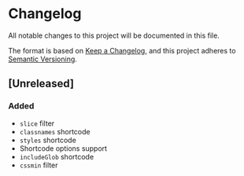 # Changelog
All notable changes to this project will be documented in this file.

The format is based on [Keep a Changelog](https://keepachangelog.com/en/1.0.0/),
and this project adheres to [Semantic Versioning](https://semver.org/spec/v2.0.0.html).

## [Unreleased]
### Added
- `slice` filter
- `classnames` shortcode
- `styles` shortcode
- Shortcode options support
- `includeGlob` shortcode
- `cssmin` filter
